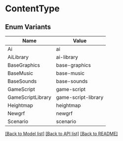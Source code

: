 # ContentType

## Enum Variants

| Name | Value |
|---- | -----|
| Ai | ai |
| AiLibrary | ai-library |
| BaseGraphics | base-graphics |
| BaseMusic | base-music |
| BaseSounds | base-sounds |
| GameScript | game-script |
| GameScriptLibrary | game-script-library |
| Heightmap | heightmap |
| Newgrf | newgrf |
| Scenario | scenario |


[[Back to Model list]](../README.md#documentation-for-models) [[Back to API list]](../README.md#documentation-for-api-endpoints) [[Back to README]](../README.md)


